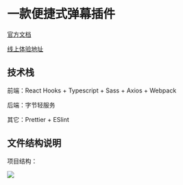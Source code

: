 # 一款便捷式弹幕插件

[官方文档](https://bullet-chat-everywhere-5e5799636-1305624698.tcloudbaseapp.com/)

[线上体验地址](https://bullet-chat-testing-5c5s551c589b-1305624698.tcloudbaseapp.com/index.html)

## 技术栈

前端：React Hooks + Typescript + Sass + Axios + Webpack

后端：字节轻服务

其它：Prettier + ESlint

## 文件结构说明

项目结构：

![](https://cdn.jsdelivr.net/gh/Flower-F/picture@main/img/20220211095423.png)
